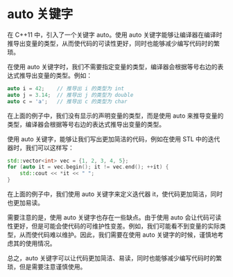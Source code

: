 # auto 关键字
在 C++11 中，引入了一个关键字 auto。使用 auto 关键字能够让编译器在编译时推导出变量的类型，从而使代码的可读性更好，同时也能够减少编写代码时的繁琐。

在使用 auto 关键字时，我们不需要指定变量的类型，编译器会根据等号右边的表达式推导出变量的类型。例如：
```cpp
auto i = 42;    // 推导出 i 的类型为 int
auto j = 3.14;  // 推导出 j 的类型为 double
auto c = 'a';   // 推导出 c 的类型为 char
```

在上面的例子中，我们没有显示的声明变量的类型，而是使用 auto 来推导变量的类型，编译器会根据等号右边的表达式推导出变量的类型。

使用 auto 关键字，能够让我们写出更加简洁的代码，例如在使用 STL 中的迭代器时，我们可以这样写：
```cpp
std::vector<int> vec = {1, 2, 3, 4, 5};
for (auto it = vec.begin(); it != vec.end(); ++it) {
    std::cout << *it << " ";
}
```

在上面的例子中，我们使用 auto 关键字来定义迭代器 it，使代码更加简洁，同时也更加易读。

需要注意的是，使用 auto 关键字也存在一些缺点。由于使用 auto 会让代码可读性更好，但是可能会使代码的可维护性变差。例如，我们可能看不到变量的实际类型，从而使代码难以维护。因此，我们需要在使用 auto 关键字的时候，谨慎地考虑其的使用情况。

总之，auto 关键字可以让代码更加简洁、易读，同时也能够减少编写代码时的繁琐，但是需要注意谨慎使用。